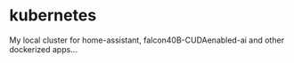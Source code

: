 # kubernetes
My local cluster for home-assistant, falcon40B-CUDAenabled-ai and other dockerized apps...   
